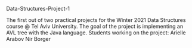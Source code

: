 Data-Structures-Project-1

The first out of two practical projects for the Winter 2021 Data Structures course @ Tel Aviv University.
The goal of the project is implementing an AVL tree with the Java language.
Students working on the project:
Arielle Arabov
Nir Borger
